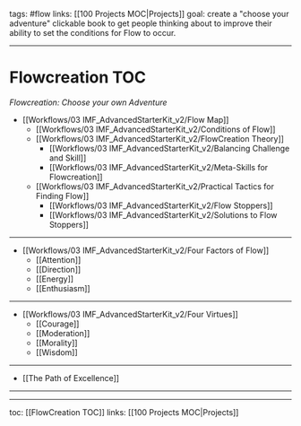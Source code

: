tags: #flow
links: [[100 Projects MOC|Projects]]
goal: create a "choose your adventure" clickable book to get people thinking about to improve their ability to set the conditions for Flow to occur.


---
# Flowcreation TOC
*Flowcreation: Choose your own Adventure*

- [[Workflows/03 IMF_AdvancedStarterKit_v2/Flow Map]]
	- [[Workflows/03 IMF_AdvancedStarterKit_v2/Conditions of Flow]]
	- [[Workflows/03 IMF_AdvancedStarterKit_v2/FlowCreation Theory]]
		- [[Workflows/03 IMF_AdvancedStarterKit_v2/Balancing Challenge and Skill]]
		- [[Workflows/03 IMF_AdvancedStarterKit_v2/Meta-Skills for Flowcreation]]
	- [[Workflows/03 IMF_AdvancedStarterKit_v2/Practical Tactics for Finding Flow]]
		- [[Workflows/03 IMF_AdvancedStarterKit_v2/Flow Stoppers]]
		- [[Workflows/03 IMF_AdvancedStarterKit_v2/Solutions to Flow Stoppers]]	

---

- [[Workflows/03 IMF_AdvancedStarterKit_v2/Four Factors of Flow]]
	- [[Attention]]
	- [[Direction]]
	- [[Energy]]
	- [[Enthusiasm]]

---

- [[Workflows/03 IMF_AdvancedStarterKit_v2/Four Virtues]]
	- [[Courage]]
	- [[Moderation]]
	- [[Morality]]
	- [[Wisdom]]

---

- [[The Path of Excellence]]

---
---
toc: [[FlowCreation TOC]]
links: [[100 Projects MOC|Projects]]